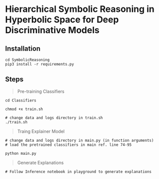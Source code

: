 # Hierarchical Symbolic Reasoning in Hyperbolic Space for Deep Discriminative Models


## Installation 

```
cd SymbolicReasoning
pip3 install -r requirements.py
```


## Steps

> Pre-training Classifiers

```
cd Classifiers

chmod +x train.sh

# change data and logs directory in train.sh
./train.sh 
```

> Traing Explainer Model

```
# change data and logs directory in main.py (in function arguments)
# load the pretrained classifiers in main ref. line 74-95

python main.py
```

> Generate Explanations

```
# Follow Inference notebook in playground to generate explanations
```
